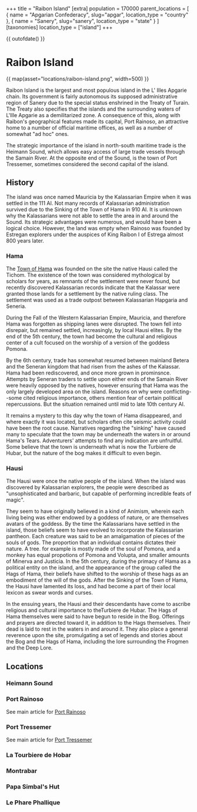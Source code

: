 +++
title = "Raibon Island"
[extra]
population = 170000
parent_locations = [
  { name = "Apgarian Confederacy", slug="apgar", location_type = "country" },
  { name = "Sanery", slug="sanery", location_type = "state" }
]
[taxonomies]
location_type = ["island"]
+++

{{ outofdate() }}

# Raibon Island

{{ map(asset="locations/raibon-island.png", width=500) }}

Raibon Island is the largest and most populous island in the L' Illes Apgarie chain. Its government is fairly autonomous its supposed administrative region of Sanery due to the special status enshrined in the Treaty of Turain. The Treaty also specifies that the islands and the surrounding waters of L'Ille Apgarie as a demilitarized zone. A consequence of this, along with Raibon's geographical features made its capital, Port Rainoso, an attractive home to a number of official maritime offices, as well as a number of somewhat "ad hoc" ones.

The strategic importance of the island in north-south maritime trade is the Heimann Sound, which allows easy access of large trade vessels through the Samain River. At the opposite end of the Sound, is the town of Port Tressemer, sometimes considered the second capital of the island.

## History

The island was once named Mauricia by the Kalassarian Empire when it was settled in the 111 AI. Not many records of Kalassarian administration survived due to the Sinking of the Town of Hama in 910 AI. It is unknown why the Kalassarians were not able to settle the area in and around the Sound. Its strategic advantages were numerous, and would have been a logical choice. However, the land was empty when Rainoso was founded by Estregan explorers under the auspices of King Raibon I of Estrega almost 800 years later.

### Hama

The [Town of Hama](@/locations/hama.md) was founded on the site the native Hausi called the Tichom. The existence of the town was considered mythological by scholars for years, as remnants of the settlement were never found, but recently discovered Kalassarian records indicate that the Kalassar were granted those lands for a settlement by the native ruling class. The settlement was used as a trade outpost between Kalassarian Hapgaria and Seneria.

During the Fall of the Western Kalassarian Empire, Mauricia, and therefore Hama was forgotten as shipping lanes were disrupted. The town fell into disrepair, but remained settled, increasingly, by local Hausi elites. By the end of the 5th century, the town had become the cultural and religious center of a cult focused on the worship of a version of the goddess Pomona.

By the 6th century, trade has somewhat resumed between mainland Betera and the Seneran kingdom that had risen from the ashes of the Kalassar. Hama had been rediscovered, and once more grown in prominsnce. Attempts by Seneran traders to settle upon either ends of the Samain River were heavily opposed by the natives, however ensuring that Hama was the only largely developed area on the island. Reasons on why were conflicting--some cited religious importance, others mention fear of certain political repercussions. But the situation remained until mid to late 10th century AI.

It remains a mystery to this day why the town of Hama disappeared, and where exactly it was located, but scholars often cite seismic activity could have been the root cause. Narratives regarding the "sinking" have caused many to speculate that the town may be underneath the waters in or around Hama's Tears. Adventurers' attempts to find any indication are unfruitful. Some believe that the town is underneath what is now the Turbiere de Hubar, but the nature of the bog makes it difficult to even begin.

### Hausi

The Hausi were once the native people of the island. When the island was discovered by Kalassarian explorers, the people were described as "unsophisticated and barbaric, but capable of performing incredible feats of magic".

They seem to have originally believed in a kind of Animism, wherein each living being was either endowed by a goddess of nature, or are themselves avatars of the goddess. By the time the Kalassarians have settled in the island, those beliefs seem to have evolved to incorporate the Kalassarian pantheon. Each creature was said to be an amalgamation of pieces of the souls of gods. The proportion that an individual contains dictates their nature. A tree. for example is mostly made of the soul of Pomona, and a monkey has equal propotions of Pomona and Volupta, and smaller amounts of Minerva and Justicia. In the 5th century, during the primacy of Hama as a political entity on the island, and the appearance of the group called the Hags of Hama, their beliefs have shifted to the worship of these hags as an embodiment of the will of the gods. After the Sinking of the Town of Hama, the Hausi have lamented its loss, and had become a part of their local lexicon as swear words and curses.

In the ensuing years, the Hausi and their descendants have come to ascribe religious and cultural importance to theTurbiere de Hubar. The Hags of Hama themselves were said to have begun to reside in the Bog. Offerings and prayers are directed toward it, in addition to the Hags themselves. Their dead is laid to rest in the waters in and around it. They also place a general reverence upon the site, promulgating a set of legends and stories about the Bog and the Hags of Hama, including the lore surrounding the Frogmen and the Deep Lore.

## Locations

### Heimann Sound

### Port Rainoso
See main article for [Port Rainoso](@/locations/port-rainoso.md)
### Port Tressemer
See main article for [Port Tressemer](@/locations/port-tressemer.md)
### La Tourbiere de Hobar

### Montrabar

### Papa Simbal's Hut

### Le Phare Phallique
